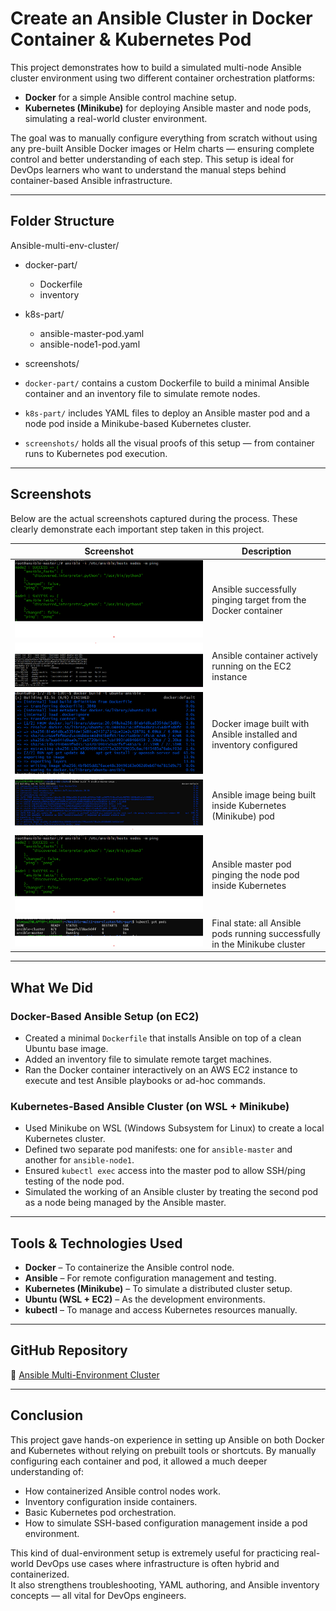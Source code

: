 # Create an Ansible Cluster in Docker Container & Kubernetes Pod

This project demonstrates how to build a simulated multi-node Ansible cluster environment using two different container orchestration platforms:

- **Docker** for a simple Ansible control machine setup. 
- **Kubernetes (Minikube)** for deploying Ansible master and node pods, simulating a real-world cluster environment.

The goal was to manually configure everything from scratch without using any pre-built Ansible Docker images or Helm charts — ensuring complete control and better understanding of each step. This setup is ideal for DevOps learners who want to understand the manual steps behind container-based Ansible infrastructure.

---

##  Folder Structure

Ansible-multi-env-cluster/

- docker-part/
  - Dockerfile
  - inventory

- k8s-part/
  - ansible-master-pod.yaml
  - ansible-node1-pod.yaml

- screenshots/


- `docker-part/` contains a custom Dockerfile to build a minimal Ansible container and an inventory file to simulate remote nodes.
- `k8s-part/` includes YAML files to deploy an Ansible master pod and a node pod inside a Minikube-based Kubernetes cluster.
- `screenshots/` holds all the visual proofs of this setup — from container runs to Kubernetes pod execution.

---

##  Screenshots

Below are the actual screenshots captured during the process. These clearly demonstrate each important step taken in this project.


| Screenshot | Description |
|------------|-------------|
| ![ansible-container-ping-docker](./screenshots/ansible-container-ping-docker.png) | Ansible successfully pinging target from the Docker container |
| ![ansible-container-running-docker](./screenshots/ansible-container-running-docker.png) | Ansible container actively running on the EC2 instance |
| ![ansible-image-build-docker](./screenshots/ansible-image-build-docker.png) | Docker image built with Ansible installed and inventory configured |
| ![ansible-image-build-k8s](./screenshots/ansible-image-build-k8s.png) | Ansible image being built inside Kubernetes (Minikube) pod |
| ![ansible-pod-ping-k8s](./screenshots/ansible-pod-ping-k8s.png) | Ansible master pod pinging the node pod inside Kubernetes |
| ![ansible-pod-running-k8s](./screenshots/ansible-pod-running-k8s.png) | Final state: all Ansible pods running successfully in the Minikube cluster |

---

##  What We Did

###  Docker-Based Ansible Setup (on EC2)

- Created a minimal `Dockerfile` that installs Ansible on top of a clean Ubuntu base image. 
- Added an inventory file to simulate remote target machines. 
- Ran the Docker container interactively on an AWS EC2 instance to execute and test Ansible playbooks or ad-hoc commands.

###  Kubernetes-Based Ansible Cluster (on WSL + Minikube)

- Used Minikube on WSL (Windows Subsystem for Linux) to create a local Kubernetes cluster. 
- Defined two separate pod manifests: one for `ansible-master` and another for `ansible-node1`. 
- Ensured `kubectl exec` access into the master pod to allow SSH/ping testing of the node pod. 
- Simulated the working of an Ansible cluster by treating the second pod as a node being managed by the Ansible master.

---

## Tools & Technologies Used

- **Docker** – To containerize the Ansible control node. 
- **Ansible** – For remote configuration management and testing. 
- **Kubernetes (Minikube)** – To simulate a distributed cluster setup. 
- **Ubuntu (WSL + EC2)** – As the development environments. 
- **kubectl** – To manage and access Kubernetes resources manually.

---

##  GitHub Repository

🔗 [Ansible Multi-Environment Cluster](https://github.com/shreya-singh27/Ansible-multi-env-cluster.git)

---

##  Conclusion

This project gave hands-on experience in setting up Ansible on both Docker and Kubernetes without relying on prebuilt tools or shortcuts. By manually configuring each container and pod, it allowed a much deeper understanding of:

- How containerized Ansible control nodes work. 
- Inventory configuration inside containers. 
- Basic Kubernetes pod orchestration. 
- How to simulate SSH-based configuration management inside a pod environment.

This kind of dual-environment setup is extremely useful for practicing real-world DevOps use cases where infrastructure is often hybrid and containerized.  
It also strengthens troubleshooting, YAML authoring, and Ansible inventory concepts — all vital for DevOps engineers.

